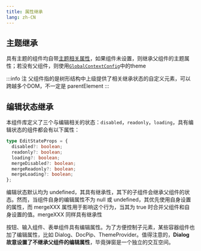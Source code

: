 ```yaml
---
title: 属性继承
lang: zh-CN
---
```


## 主题继承

具有主题的组件均自带[主题相关属性](/components/theme-provider/#主题属性)，如果组件未设置，则继承父组件的主题属性；若没有父组件，则使用[`GlobalContextConfig`](/components/context-config/)中的theme

:::info 注
父组件指的是树形结构中上级提供了相关继承状态的自定义元素，可以跨越多个DOM，不一定是 parentElement
:::

## 编辑状态继承

本组件库定义了三个与编辑相关的状态：`disabled`，`readonly`，`loading`，具有编辑状态的组件都会有以下属性：

```ts
type EditStateProps = {
  disabled?: boolean;
  readonly?: boolean;
  loading?: boolean;
  mergeDisabled?: boolean;
  mergeReadonly?: boolean;
  mergeLoading?: boolean;
};
```

编辑状态默认均为 undefined，其具有继承性，其下的子组件会继承父组件的状态。然而，当组件自身的编辑属性不为 null 或 undefined，其优先使用自身设置的属性，而 mergeXXX 属性用于影响这个行为，当其为 true 时合并父组件和自身设置的值。mergeXXX 同样具有继承性

按钮、输入组件、表单组件具有编辑属性。为了方便控制子元素，某些容器组件也加了编辑属性，比如 Dialog、DocPip、ThemeProvider。值得注意的，**Dialog 故意设置了不继承父组件的编辑属性**，毕竟弹窗是一个独立的交互空间。

<!-- @Code:editState -->
